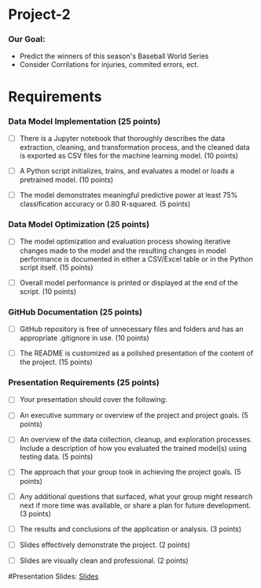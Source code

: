 # Project-2

### Our Goal: 
- Predict the winners of this season's Baseball World Series 
- Consider Corrilations for injuries, commited errors, ect.


# Requirements
### Data Model Implementation (25 points)
- [ ] There is a Jupyter notebook that thoroughly describes the data extraction, cleaning, and transformation process, and the cleaned data is exported as CSV files for the machine learning model. (10 points)

- [ ] A Python script initializes, trains, and evaluates a model or loads a pretrained model. (10 points)

- [ ] The model demonstrates meaningful predictive power at least 75% classification accuracy or 0.80 R-squared. (5 points)

### Data Model Optimization (25 points)
- [ ] The model optimization and evaluation process showing iterative changes made to the model and the resulting changes in model performance is documented in either a CSV/Excel table or in the Python script itself. (15 points)

- [ ] Overall model performance is printed or displayed at the end of the script. (10 points)

### GitHub Documentation (25 points)
- [ ] GitHub repository is free of unnecessary files and folders and has an appropriate .gitignore in use. (10 points)

- [ ] The README is customized as a polished presentation of the content of the project. (15 points)

### Presentation Requirements (25 points)
- [ ] Your presentation should cover the following:

- [ ] An executive summary or overview of the project and project goals. (5 points)

- [ ] An overview of the data collection, cleanup, and exploration processes. Include a description of how you evaluated the trained model(s) using testing data. (5 points)

- [ ] The approach that your group took in achieving the project goals. (5 points)

- [ ] Any additional questions that surfaced, what your group might research next if more time was available, or share a plan for future development. (3 points)

- [ ] The results and conclusions of the application or analysis. (3 points)

- [ ] Slides effectively demonstrate the project. (2 points)

- [ ] Slides are visually clean and professional. (2 points)

#Presentation Slides: 
[Slides]([https://fred.stlouisfed.org/series/ROWFDIQ027S](https://docs.google.com/presentation/d/1xZGFCKjBNmOXQgbEDFzU3dubmzX6WCUBbWhB4KKthsA/edit?usp=sharing)) 

